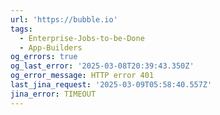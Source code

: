 ```yaml
---
url: 'https://bubble.io'
tags:
  - Enterprise-Jobs-to-be-Done
  - App-Builders
og_errors: true
og_last_error: '2025-03-08T20:39:43.350Z'
og_error_message: HTTP error 401
last_jina_request: '2025-03-09T05:58:40.557Z'
jina_error: TIMEOUT
---
```


